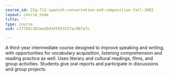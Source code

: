 ```yaml
---
course_id: 21g-712-spanish-conversation-and-composition-fall-2003
layout: course_home
title: ''
type: course
uid: c17782c362aedbd345933317ac887afc

---
```

A third-year intermediate course designed to improve speaking and writing, with opportunities for vocabulary acquisition, listening comprehension and reading practice as well. Uses literary and cultural readings, films, and group activities. Students give oral reports and participate in discussions and group projects.
